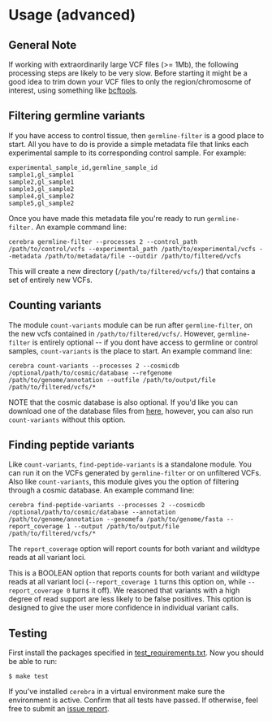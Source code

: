 Usage (advanced)
============

## General Note

If working with extraordinarily large VCF files (>= 1Mb), the following processing steps are likely to be very slow. 
Before starting it might be a good idea to trim down your VCF files to only the region/chromosome of interest, using something like [bcftools](http://samtools.github.io/bcftools/bcftools-man.html#view). 

## Filtering germline variants

If you have access to control tissue, then `germline-filter` is a good place to start. 
All you have to do is provide a simple metadata file that links each experimental sample to its corresponding control sample. 
For example: 
```
experimental_sample_id,germline_sample_id
sample1,gl_sample1
sample2,gl_sample1
sample3,gl_sample2
sample4,gl_sample2
sample5,gl_sample2
```
Once you have made this metadata file you're ready to run `germline-filter.` 
An example command line:   
```
cerebra germline-filter --processes 2 --control_path /path/to/control/vcfs --experimental_path /path/to/experimental/vcfs --metadata /path/to/metadata/file --outdir /path/to/filtered/vcfs
```

This will create a new directory (`/path/to/filtered/vcfs/`) that contains a set of entirely new VCFs. 

## Counting variants 

The module `count-variants` module can be run after `germline-filter`, on the new vcfs contained in `/path/to/filtered/vcfs/`.
However, `germline-filter` is entirely optional -- if you dont have access to germline or control samples, `count-variants` is the place to start. 
An example command line:   
```
cerebra count-variants --processes 2 --cosmicdb /optional/path/to/cosmic/database --refgenome /path/to/genome/annotation --outfile /path/to/output/file /path/to/filtered/vcfs/*
```

NOTE that the cosmic database is also optional. If you'd like you can download one of the database files from [here](https://cancer.sanger.ac.uk/cosmic/download), however, you can also run `count-variants` without this option. 

## Finding peptide variants

Like `count-variants`, `find-peptide-variants` is a standalone module. 
You can run it on the VCFs generated by `germline-filter` or on unfiltered VCFs. 
Also like `count-variants`, this module gives you the option of filtering through a cosmic database. 
An example command line:   
```
cerebra find-peptide-variants --processes 2 --cosmicdb /optional/path/to/cosmic/database --annotation /path/to/genome/annotation --genomefa /path/to/genome/fasta --report_coverage 1 --output /path/to/output/file /path/to/filtered/vcfs/*
```

The `report_coverage` option will report counts for both variant and wildtype reads at all variant loci.

This is a BOOLEAN option that reports counts for both variant and wildtype reads at all variant loci
(`--report_coverage 1` turns this option on, while `--report_coverage 0` turns it off). 
We reasoned that variants with a high degree of read support are less likely to be false positives. 
This option is designed to give the user more confidence in individual variant calls.


## Testing

First install the packages specified in [test_requirements.txt](https://github.com/czbiohub/cerebra/blob/messing-w-docs/test_requirements.txt). 
Now you should be able to run:

` $ make test `

If you've installed `cerebra` in a virtual environment make sure the environment is active. 
Confirm that all tests have passed.
If otherwise, feel free to submit an [issue report](https://github.com/czbiohub/cerebra/blob/messing-w-docs/docs/CONTRIBUTING.md). 
